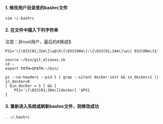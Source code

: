 #### 1. 修改用户目录里的bashrc文件

```
vim ~/.bashrc
```

#### 2. 在文件中插入下列字符串

注意：非root用户，最后的#换成$

```
PS1='\[\033[01;32m\]\u@\h\[\033[00m\]:\[\033[01;34m\]\w\[ 033[00m\]$'

source ~/bin/git_aliases.sh
cd ~
export PATH=$PATH:~/bin/

ps --no-headers --pid 1 | grep --silent docker-init && in_docker=1 || in_docker=0
[ $in_docker = 1 ] && {
	PS1='\[\033[01;36m\][docker] '$PS1
}
```

#### 3. 重新进入系统或刷新bashrc文件，则修改成功

```
. ~/.bashrc
```


